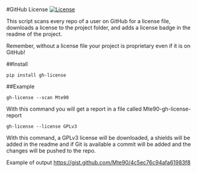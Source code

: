 #GitHub License
[![License](https://img.shields.io/badge/License-GPL%20v3-blue.svg)](http://www.gnu.org/licenses/gpl-3.0)   

This script scans every repo of a user on GitHub for a license file, downloads a license to the project folder, and adds a license badge in the readme of the project.

Remember, without a license file your project is proprietary even if it is on GitHub!


##Install

```
pip install gh-license
```


##Example

    gh-license --scan Mte90

With this command you will get a report in a file called Mte90-gh-license-report

    gh-license --license GPLv3

With this command, a GPLv3 license will be downloaded, a shields will be added in the readme and if Git is available a commit will be added and the changes will be pushed to the repo.

Example of output https://gist.github.com/Mte90/4c5ec76c94afa61983f8
